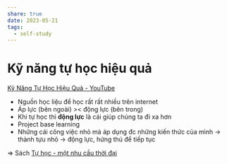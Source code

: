 ```yaml
---
share: true
date: 2023-05-21
tags:
  - self-study
---
```


# Kỹ năng tự học hiệu quả

[Kỹ Năng Tự Học Hiệu Quả - YouTube](https://www.youtube.com/watch?v=-ilse9rTDto)

- Nguồn học liệu để học rất rất nhiều trên internet
- Áp lực (bên ngoài) >< động lực (bên trong)
- Khi tự học thì **động lực** là cái giúp chúng ta đi xa hơn
- Project base learning
- Những cái công việc nhỏ mà áp dụng đc những kiến thức của mình -> thành tựu nhỏ -> động lực, hứng thú để tiếp tục

⇒ Sách [Tự học - một nhu cầu thời đại](./T%E1%BB%B1%20h%E1%BB%8Dc%20-%20m%E1%BB%99t%20nhu%20c%E1%BA%A7u%20th%E1%BB%9Di%20%C4%91%E1%BA%A1i.md)